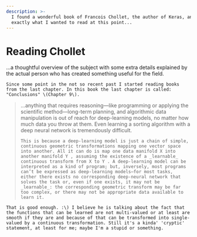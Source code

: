 ```yaml
---
description: >-
  I found a wonderful book of Francois Chollet, the author of Keras, and it's
  exactly what I wanted to read at this point...
---
```


# Reading Chollet

...a thoughtful overview of the subject with some extra details explained by the actual person who has created something useful for the field.

    Since some point in the not so recent past I started reading books from the last chapter. In this book the last chapter is called: "Conclusions" \(Chapter 9\).

> ...anything that requires reasoning—like programming or applying the scientific method—long-term planning, and algorithmic data manipulation is out of reach for deep-learning models, no matter how much data you throw at them. Even learning a sorting algorithm with a deep neural network is tremendously difficult.
>
>     This is because a deep-learning model is just a chain of simple, continuous geometric transformations mapping one vector space into another. All it can do is map one data manifold X into another manifold Y , assuming the existence of a _learnable_ continuous transform from X to Y . A deep-learning model can be interpreted as a kind of program; but, inversely, most programs can’t be expressed as deep-learning models—for most tasks, either there exists no corresponding deep-neural network that solves the task or, even if one exists, it may not be _learnable_: the corresponding geometric transform may be far too complex, or there may not be appropriate data available to learn it.

    That is good enough. :\) I believe he is talking about the fact that the functions that can be learned are not multi-valued or at least are smooth if they are and because of that can be transformed into single-valued by a continuous transformation. Still it's a kinda' 'cryptic' statement, at least for me; maybe I'm a stupid or something.

